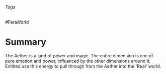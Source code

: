 ###### Tags

#FeraWorld

# Summary

The Aether is a land of power and magic. The entire dimension is one of pure emotion and power, influanced by the other dimensions around it, Entitled use this energy to pull through from the Aether into the 'Real' world.